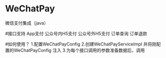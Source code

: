 # WeChatPay
微信支付集成（java）


#接口支持
App支付
公众号内H5支付
公众号外H5支付
订单查询
订单退款




#如何使用？
1.配置WeChatPayConfig
2.创建WeChatPayServiceImpl 并将刚配置的WeChatPayConfig 注入
3.为每个接口调用的参数准备数据后，调用

